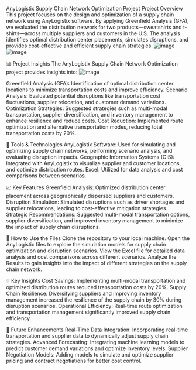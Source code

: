 AnyLogistix Supply Chain Network Optimization Project
Project Overview
This project focuses on the design and optimization of a supply chain network using AnyLogistix software. By applying Greenfield Analysis (GFA), we evaluated the distribution network for two products—sweatshirts and t-shirts—across multiple suppliers and customers in the U.S. The analysis identifies optimal distribution center placements, simulates disruptions, and provides cost-effective and efficient supply chain strategies.
![image](https://github.com/user-attachments/assets/69e0c1dd-56b7-4736-99bf-28ddb70fe186)
![image](https://github.com/user-attachments/assets/45939af3-da6b-442f-94f9-41f16b82113f)

📊 Project Insights
The AnyLogistix Supply Chain Network Optimization project provides insights into:
![image](https://github.com/user-attachments/assets/223968a9-946b-41b4-bca6-ec43570c3db5)

Greenfield Analysis (GFA): Identification of optimal distribution center locations to minimize transportation costs and improve efficiency.
Scenario Analysis: Evaluated potential disruptions like transportation cost fluctuations, supplier relocation, and customer demand variations.
Optimization Strategies: Suggested strategies such as multi-modal transportation, supplier diversification, and inventory management to enhance resilience and reduce costs.
Cost Reduction: Implemented route optimization and alternative transportation modes, reducing total transportation costs by 20%.

🔧 Tools & Technologies
AnyLogistix Software: Used for simulating and optimizing supply chain networks, performing scenario analysis, and evaluating disruption impacts.
Geographic Information Systems (GIS): Integrated with AnyLogistix to visualize supplier and customer locations, and optimize distribution routes.
Excel: Utilized for data analysis and cost comparisons between scenarios.

📈 Key Features
Greenfield Analysis: Optimized distribution center placement across geographically dispersed suppliers and customers.
Disruption Simulation: Simulated disruptions such as driver shortages and supplier relocations, leading to cost-effective mitigation strategies.
Strategic Recommendations: Suggested multi-modal transportation options, supplier diversification, and improved inventory management to minimize the impact of supply chain disruptions.

🚀 How to Use the Files
Clone the repository to your local machine.
Open the AnyLogistix files to explore the simulation models for supply chain optimization and disruption scenarios.
View the Excel file for detailed data analysis and cost comparisons across different scenarios.
Analyze the Results to gain insights into the impact of different strategies on the supply chain network.

💡 Key Insights
Cost Savings: Implementing multi-modal transportation and optimized distribution routes reduced transportation costs by 20%.
Supply Chain Resilience: Diversifying suppliers and improving inventory management increased the resilience of the supply chain by 30% during disruption scenarios.
Operational Efficiency: Real-time route optimization and transportation management significantly improved supply chain efficiency.

🚀 Future Enhancements
Real-Time Data Integration: Incorporating real-time transportation and supplier data to dynamically adjust supply chain strategies.
Advanced Forecasting: Integrating machine learning models to predict customer demand variations and optimize inventory levels.
Supplier Negotiation Models: Adding models to simulate and optimize supplier pricing and contract negotiations for better cost control.

